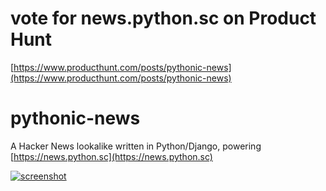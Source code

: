 # vote for news.python.sc on Product Hunt 

[https://www.producthunt.com/posts/pythonic-news](https://www.producthunt.com/posts/pythonic-news) 

# pythonic-news
A Hacker News lookalike written in Python/Django, powering [https://news.python.sc](https://news.python.sc)



[![screenshot](http://cdn.sebastiansteins.com/screenshot-news-python-sc.png "Screenshot")](https://news.python.sc)
